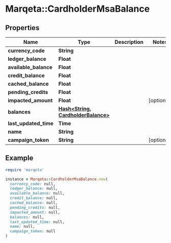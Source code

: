 # Marqeta::CardholderMsaBalance

## Properties

| Name | Type | Description | Notes |
| ---- | ---- | ----------- | ----- |
| **currency_code** | **String** |  |  |
| **ledger_balance** | **Float** |  |  |
| **available_balance** | **Float** |  |  |
| **credit_balance** | **Float** |  |  |
| **cached_balance** | **Float** |  |  |
| **pending_credits** | **Float** |  |  |
| **impacted_amount** | **Float** |  | [optional] |
| **balances** | [**Hash&lt;String, CardholderBalance&gt;**](CardholderBalance.md) |  |  |
| **last_updated_time** | **Time** |  |  |
| **name** | **String** |  |  |
| **campaign_token** | **String** |  | [optional] |

## Example

```ruby
require 'marqeta'

instance = Marqeta::CardholderMsaBalance.new(
  currency_code: null,
  ledger_balance: null,
  available_balance: null,
  credit_balance: null,
  cached_balance: null,
  pending_credits: null,
  impacted_amount: null,
  balances: null,
  last_updated_time: null,
  name: null,
  campaign_token: null
)
```

